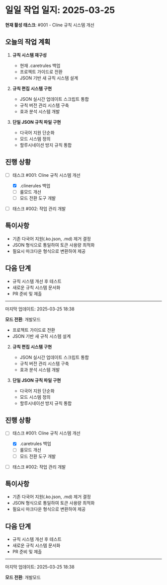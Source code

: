 # 일일 작업 일지: 2025-03-25

**현재 활성 태스크**: #001 - Cline 규칙 시스템 개선

## 오늘의 작업 계획
1. **규칙 시스템 재구성**
   - 현재 .caretrules 백업
   - 프로젝트 가이드로 전환
   - JSON 기반 새 규칙 시스템 설계

2. **규칙 편집 시스템 구현**
   - JSON 실시간 업데이트 스크립트 통합
   - 규칙 버전 관리 시스템 구축
   - 효과 분석 시스템 개발

3. **단일 JSON 규칙 파일 구현**
   - 다국어 지원 단순화
   - 모드 시스템 정의
   - 할루시네이션 방지 규칙 통합

## 진행 상황
- [ ] 태스크 #001: Cline 규칙 시스템 개선
  - [X] .clinerules 백업    
  - [ ] 룰모드 개선    
  - [ ] 모드 전환 도구 개발
- [ ] 태스크 #002: 작업 관리 개발


## 특이사항
- 기존 다국어 지원(.ko.json, .md) 제거 결정
- JSON 형식으로 통일하여 토큰 사용량 최적화
- 필요시 마크다운 형식으로 변환하여 제공

## 다음 단계
- 규칙 시스템 개선 후 테스트
- 새로운 규칙 시스템 문서화
- PR 준비 및 제출

---
마지막 업데이트: 2025-03-25 18:38

**모드 전환**: 개발모드
   - 프로젝트 가이드로 전환
   - JSON 기반 새 규칙 시스템 설계

2. **규칙 편집 시스템 구현**
   - JSON 실시간 업데이트 스크립트 통합
   - 규칙 버전 관리 시스템 구축
   - 효과 분석 시스템 개발

3. **단일 JSON 규칙 파일 구현**
   - 다국어 지원 단순화
   - 모드 시스템 정의
   - 할루시네이션 방지 규칙 통합

## 진행 상황
- [ ] 태스크 #001: Cline 규칙 시스템 개선
  - [X] .caretrules 백업
  - [ ] 룰모드 개선    
  - [ ] 모드 전환 도구 개발
- [ ] 태스크 #002: 작업 관리 개발


## 특이사항
- 기존 다국어 지원(.ko.json, .md) 제거 결정
- JSON 형식으로 통일하여 토큰 사용량 최적화
- 필요시 마크다운 형식으로 변환하여 제공

## 다음 단계
- 규칙 시스템 개선 후 테스트
- 새로운 규칙 시스템 문서화
- PR 준비 및 제출

---
마지막 업데이트: 2025-03-25 18:38

**모드 전환**: 개발모드
